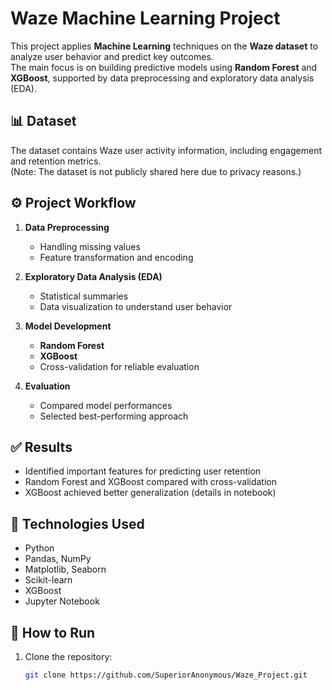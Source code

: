 # Waze Machine Learning Project

This project applies **Machine Learning** techniques on the **Waze dataset** to analyze user behavior and predict key outcomes.  
The main focus is on building predictive models using **Random Forest** and **XGBoost**, supported by data preprocessing and exploratory data analysis (EDA).

## 📊 Dataset
The dataset contains Waze user activity information, including engagement and retention metrics.  
(Note: The dataset is not publicly shared here due to privacy reasons.)

## ⚙️ Project Workflow
1. **Data Preprocessing**
   - Handling missing values
   - Feature transformation and encoding

2. **Exploratory Data Analysis (EDA)**
   - Statistical summaries
   - Data visualization to understand user behavior

3. **Model Development**
   - **Random Forest**
   - **XGBoost**
   - Cross-validation for reliable evaluation

4. **Evaluation**
   - Compared model performances
   - Selected best-performing approach

## ✅ Results
- Identified important features for predicting user retention
- Random Forest and XGBoost compared with cross-validation
- XGBoost achieved better generalization (details in notebook)

## 🚀 Technologies Used
- Python
- Pandas, NumPy
- Matplotlib, Seaborn
- Scikit-learn
- XGBoost
- Jupyter Notebook

## 📌 How to Run
1. Clone the repository:
   ```bash
   git clone https://github.com/SuperiorAnonymous/Waze_Project.git
